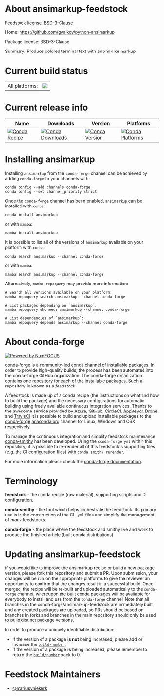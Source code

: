 About ansimarkup-feedstock
==========================

Feedstock license: [BSD-3-Clause](https://github.com/conda-forge/ansimarkup-feedstock/blob/main/LICENSE.txt)

Home: https://github.com/gvalkov/python-ansimarkup

Package license: BSD-3-Clause

Summary: Produce colored terminal text with an xml-like markup

Current build status
====================


<table><tr><td>All platforms:</td>
    <td>
      <a href="https://dev.azure.com/conda-forge/feedstock-builds/_build/latest?definitionId=6101&branchName=main">
        <img src="https://dev.azure.com/conda-forge/feedstock-builds/_apis/build/status/ansimarkup-feedstock?branchName=main">
      </a>
    </td>
  </tr>
</table>

Current release info
====================

| Name | Downloads | Version | Platforms |
| --- | --- | --- | --- |
| [![Conda Recipe](https://img.shields.io/badge/recipe-ansimarkup-green.svg)](https://anaconda.org/conda-forge/ansimarkup) | [![Conda Downloads](https://img.shields.io/conda/dn/conda-forge/ansimarkup.svg)](https://anaconda.org/conda-forge/ansimarkup) | [![Conda Version](https://img.shields.io/conda/vn/conda-forge/ansimarkup.svg)](https://anaconda.org/conda-forge/ansimarkup) | [![Conda Platforms](https://img.shields.io/conda/pn/conda-forge/ansimarkup.svg)](https://anaconda.org/conda-forge/ansimarkup) |

Installing ansimarkup
=====================

Installing `ansimarkup` from the `conda-forge` channel can be achieved by adding `conda-forge` to your channels with:

```
conda config --add channels conda-forge
conda config --set channel_priority strict
```

Once the `conda-forge` channel has been enabled, `ansimarkup` can be installed with `conda`:

```
conda install ansimarkup
```

or with `mamba`:

```
mamba install ansimarkup
```

It is possible to list all of the versions of `ansimarkup` available on your platform with `conda`:

```
conda search ansimarkup --channel conda-forge
```

or with `mamba`:

```
mamba search ansimarkup --channel conda-forge
```

Alternatively, `mamba repoquery` may provide more information:

```
# Search all versions available on your platform:
mamba repoquery search ansimarkup --channel conda-forge

# List packages depending on `ansimarkup`:
mamba repoquery whoneeds ansimarkup --channel conda-forge

# List dependencies of `ansimarkup`:
mamba repoquery depends ansimarkup --channel conda-forge
```


About conda-forge
=================

[![Powered by
NumFOCUS](https://img.shields.io/badge/powered%20by-NumFOCUS-orange.svg?style=flat&colorA=E1523D&colorB=007D8A)](https://numfocus.org)

conda-forge is a community-led conda channel of installable packages.
In order to provide high-quality builds, the process has been automated into the
conda-forge GitHub organization. The conda-forge organization contains one repository
for each of the installable packages. Such a repository is known as a *feedstock*.

A feedstock is made up of a conda recipe (the instructions on what and how to build
the package) and the necessary configurations for automatic building using freely
available continuous integration services. Thanks to the awesome service provided by
[Azure](https://azure.microsoft.com/en-us/services/devops/), [GitHub](https://github.com/),
[CircleCI](https://circleci.com/), [AppVeyor](https://www.appveyor.com/),
[Drone](https://cloud.drone.io/welcome), and [TravisCI](https://travis-ci.com/)
it is possible to build and upload installable packages to the
[conda-forge](https://anaconda.org/conda-forge) [anaconda.org](https://anaconda.org/)
channel for Linux, Windows and OSX respectively.

To manage the continuous integration and simplify feedstock maintenance
[conda-smithy](https://github.com/conda-forge/conda-smithy) has been developed.
Using the ``conda-forge.yml`` within this repository, it is possible to re-render all of
this feedstock's supporting files (e.g. the CI configuration files) with ``conda smithy rerender``.

For more information please check the [conda-forge documentation](https://conda-forge.org/docs/).

Terminology
===========

**feedstock** - the conda recipe (raw material), supporting scripts and CI configuration.

**conda-smithy** - the tool which helps orchestrate the feedstock.
                   Its primary use is in the construction of the CI ``.yml`` files
                   and simplify the management of *many* feedstocks.

**conda-forge** - the place where the feedstock and smithy live and work to
                  produce the finished article (built conda distributions)


Updating ansimarkup-feedstock
=============================

If you would like to improve the ansimarkup recipe or build a new
package version, please fork this repository and submit a PR. Upon submission,
your changes will be run on the appropriate platforms to give the reviewer an
opportunity to confirm that the changes result in a successful build. Once
merged, the recipe will be re-built and uploaded automatically to the
`conda-forge` channel, whereupon the built conda packages will be available for
everybody to install and use from the `conda-forge` channel.
Note that all branches in the conda-forge/ansimarkup-feedstock are
immediately built and any created packages are uploaded, so PRs should be based
on branches in forks and branches in the main repository should only be used to
build distinct package versions.

In order to produce a uniquely identifiable distribution:
 * If the version of a package **is not** being increased, please add or increase
   the [``build/number``](https://docs.conda.io/projects/conda-build/en/latest/resources/define-metadata.html#build-number-and-string).
 * If the version of a package **is** being increased, please remember to return
   the [``build/number``](https://docs.conda.io/projects/conda-build/en/latest/resources/define-metadata.html#build-number-and-string)
   back to 0.

Feedstock Maintainers
=====================

* [@mariusvniekerk](https://github.com/mariusvniekerk/)

